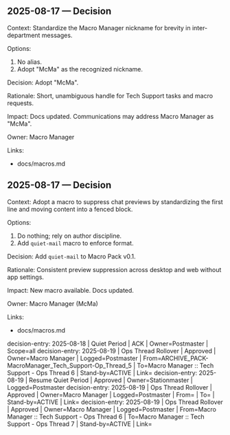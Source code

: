 ## 2025-08-17 — Decision
Context:
Standardize the Macro Manager nickname for brevity in inter-department messages.

Options:
1) No alias.
2) Adopt "McMa" as the recognized nickname.

Decision:
Adopt "McMa".

Rationale:
Short, unambiguous handle for Tech Support tasks and macro requests.

Impact:
Docs updated. Communications may address Macro Manager as "McMa".

Owner:
Macro Manager

Links:
- docs/macros.md



## 2025-08-17 — Decision
Context:
Adopt a macro to suppress chat previews by standardizing the first line and moving content into a fenced block.

Options:
1) Do nothing; rely on author discipline.
2) Add `quiet-mail` macro to enforce format.

Decision:
Add `quiet-mail` to Macro Pack v0.1.

Rationale:
Consistent preview suppression across desktop and web without app settings.

Impact:
New macro available. Docs updated.

Owner:
Macro Manager (McMa)

Links:
- docs/macros.md

decision-entry: 2025-08-18 | Quiet Period | ACK | Owner=Postmaster | Scope=all
decision-entry: 2025-08-19 | Ops Thread Rollover | Approved | Owner=Macro Manager | Logged=Postmaster | From=ARCHIVE_PACK-MacroManager_Tech_Support-Op_Thread_5 | To=Macro Manager :: Tech Support - Ops Thread 6 | Stand-by=ACTIVE | Link=<paste new-chat link>
decision-entry: 2025-08-19 | Resume Quiet Period | Approved | Owner=Stationmaster | Logged=Postmaster
decision-entry: 2025-08-19 | Ops Thread Rollover | Approved | Owner=Macro Manager | Logged=Postmaster | From=<old thread name> | To=<new thread name> | Stand-by=ACTIVE | Link=<paste new-chat link>
decision-entry: 2025-08-19 | Ops Thread Rollover | Approved | Owner=Macro Manager | Logged=Postmaster | From=Macro Manager :: Tech Support - Ops Thread 6 | To=Macro Manager :: Tech Support - Ops Thread 7 | Stand-by=ACTIVE | Link=<paste new-chat link>
